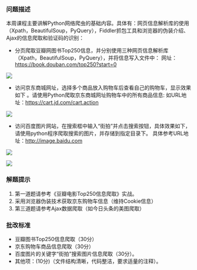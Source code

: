 
### 问题描述


本周课程主要讲解Python网络爬虫的基础内容。具体有：网页信息解析库的使用（Xpath，BeautifulSoup，PyQuery），Fiddler抓包工具和浏览器的伪装介绍、Ajax的信息爬取和验证码的识别： 

- 分页爬取豆瓣网图书Top250信息，并分别使用三种网页信息解析库（Xpath，BeautifulSoup，PyQuery），并将信息写入文件中： 
  网址：<https://book.douban.com/top250?start=0> 

![](https://gitee.com/luhuadong/Python_Learning/raw/master/8th_week/homework/image/%E8%B1%86%E7%93%A3%E5%9B%BE%E4%B9%A6250.png)

- 访问京东商城网址，选择多个商品放入购物车后查看自己的购物车，显示效果如下 。请使用Python爬取京东商城网址购物车中的所有商品信息: 
  如URL地址：<https://cart.jd.com/cart.action> 

![](https://gitee.com/luhuadong/Python_Learning/raw/master/8th_week/homework/image/%E4%BA%AC%E4%B8%9C%E8%B4%AD%E7%89%A9%E8%BD%A6.png)

- 访问百度图片网站，在搜索框中输入“街拍”并点击搜索按钮，具体效果如下，请使用python程序爬取搜索的图片，并存储到指定目录下。 
  具体参考URL地址：<http://image.baidu.com> 

![](https://gitee.com/luhuadong/Python_Learning/raw/master/8th_week/homework/image/%E7%99%BE%E5%BA%A6%E8%A1%97%E6%8B%8D.png)

![](https://gitee.com/luhuadong/Python_Learning/raw/master/8th_week/homework/image/%E7%99%BE%E5%BA%A6%E8%A1%97%E6%8B%8D-%E6%9C%AC%E5%9C%B0.png)



### 解题提示

1. 第一道题请参考《豆瓣电影Top250信息爬取》实战。 
2. 采用浏览器伪装技术获取京东购物车信息（维持Cookie信息） 
3. 第三道题请参考Ajax数据爬取（如今日头条的美图爬取） 



### 批改标准

- 豆瓣图书Top250信息爬取（30分） 
- 京东购物车商品信息爬取（30分） 
- 百度图片的关键字“街拍”搜索图片信息爬取（30分）。 
- 其他项：(10分)（文件结构清晰，代码整洁，要求适量的注释）。
